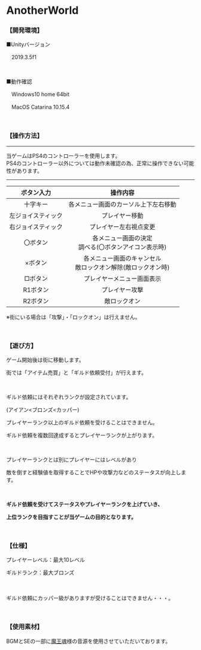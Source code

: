 # AnotherWorld
### 【開発環境】
■Unityバージョン

　2019.3.5f1

<br>
 
■動作確認

　Windows10 home 64bit

　MacOS Catarina 10.15.4

<br>

### 【操作方法】

***
当ゲームはPS4のコントローラーを使用します。
<br>
PS4のコントローラー以外については動作未確認の為、正常に操作できない可能性があります。
***

|ボタン入力|操作内容|
|:-----------:|:------------:|
| 十字キー | 各メニュー画面のカーソル上下左右移動 |
| 左ジョイスティック | プレイヤー移動 |
| 右ジョイスティック | プレイヤー左右視点変更 |
| 〇ボタン | 各メニュー画面の決定<br>調べる(〇ボタンアイコン表示時)|
| ×ボタン  | 各メニュー画面のキャンセル<br>敵ロックオン解除(敵ロックオン時) |
| □ボタン | プレイヤーメニュー画面表示 |
| R1ボタン | プレイヤー攻撃 |
| R2ボタン | 敵ロックオン |

※街にいる場合は「攻撃」・「ロックオン」は行えません。

<br>

### 【遊び方】
ゲーム開始後は街に移動します。

街では「アイテム売買」と「ギルド依頼受付」が行えます。

<br>

ギルド依頼にはそれぞれランクが設定されています。

(アイアン<ブロンズ<カッパー)

プレイヤーランク以上のギルド依頼を受けることはできません。

ギルド依頼を複数回達成するとプレイヤーランクが上がります。

<br>

プレイヤーランクとは別にプレイヤーにはレベルがあり

敵を倒すと経験値を取得することでHPや攻撃力などのステータスが向上します。

<br>

**ギルド依頼を受けてステータスやプレイヤーランクを上げていき、**

**上位ランクを目指すことが当ゲームの目的となります。**

<br>


### 【仕様】
プレイヤーレベル：最大10レベル

ギルドランク：最大ブロンズ

　
 
ギルド依頼にカッパー級がありますが受けることはできません・・・。

<br>

### 【使用素材】
BGMとSEの一部に[魔王魂](https://maoudamashii.jokersounds.com/)様の音源を使用させていただいております。
